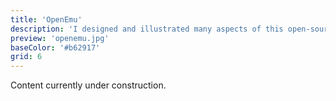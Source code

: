 ```yaml
---
title: 'OpenEmu'
description: 'I designed and illustrated many aspects of this open-source emulator for Mac.'
preview: 'openemu.jpg'
baseColor: '#b62917'
grid: 6
---
```


Content currently under construction.
